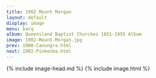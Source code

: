 ```yaml
---
title: 1902 Mount Morgan
layout: default
display: image
menu: barq
album: Queensland Baptist Churches 1851-1955 Album
image: 1902-Mount-Morgan.jpg
prev: 1900-Canungra.html
next: 1902-Pinkenba.html
---
```

{% include image-head.md %}
{% include image.html %}